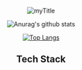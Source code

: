 <div align=center>

![myTitle](https://capsule-render.vercel.app/api?type=cylinder&color=auto&height=300&section=header&text=S%20Y%20O%20N&fontSize=100&rotate=5)
  
![Anurag's github stats](https://github-readme-stats.vercel.app/api?username=Syon0303&show_icons=true&theme=radical)

[![Top Langs](https://github-readme-stats.vercel.app/api/top-langs/?username=Syon0303&layout=compact&theme=dracula)](https://github.com/Syon0303)
  
  ## Tech Stack
  ### 
  
</div>

<!--
**Syon0303/Syon0303** is a ✨ _special_ ✨ repository because its `README.md` (this file) appears on your GitHub profile.

Here are some ideas to get you started:

- 🔭 I’m currently working on ...
- 🌱 I’m currently learning ...
- 👯 I’m looking to collaborate on ...
- 🤔 I’m looking for help with ...
- 💬 Ask me about ...
- 📫 How to reach me: ...
- 😄 Pronouns: ...
- ⚡ Fun fact: ...
-->
